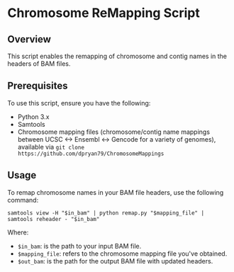 # Chromosome ReMapping Script

## Overview
This script enables the remapping of chromosome and contig names in the headers of BAM files.

## Prerequisites
To use this script, ensure you have the following:
- Python 3.x
- Samtools
- Chromosome mapping files (chromosome/contig name mappings between UCSC <-> Ensembl <-> Gencode for a variety of genomes), available via `git clone https://github.com/dpryan79/ChromosomeMappings`

## Usage
To remap chromosome names in your BAM file headers, use the following command:
```
samtools view -H "$in_bam" | python remap.py "$mapping_file" | samtools reheader - "$in_bam"
```
Where:
- `$in_bam`: is the path to your input BAM file.
- `$mapping_file`: refers to the chromosome mapping file you've obtained.
- `$out_bam`: is the path for the output BAM file with updated headers.
